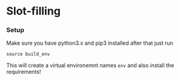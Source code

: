 # Slot-filling

### Setup

Make sure you have python3.x and pip3 installed after that just run 

```
source build_env
```

This will create a virtual environemnt names `env` and also install the requirements!